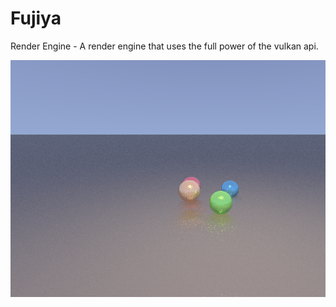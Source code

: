 
# Fujiya

Render Engine - A render engine that uses the full power of the vulkan api.


![Logo](https://github.com/olejaaaaaaaa/fujiya/blob/main/shared/assets/texture/intro.bmp)

